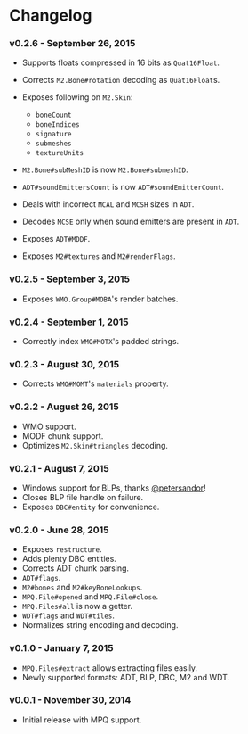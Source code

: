 # Changelog

### v0.2.6 - September 26, 2015

- Supports floats compressed in 16 bits as `Quat16Float`.
- Corrects `M2.Bone#rotation` decoding as `Quat16Float`s.
- Exposes following on `M2.Skin`:

  - `boneCount`
  - `boneIndices`
  - `signature`
  - `submeshes`
  - `textureUnits`

- `M2.Bone#subMeshID` is now `M2.Bone#submeshID`.
- `ADT#soundEmittersCount` is now `ADT#soundEmitterCount`.
- Deals with incorrect `MCAL` and `MCSH` sizes in `ADT`.
- Decodes `MCSE` only when sound emitters are present in `ADT`.
- Exposes `ADT#MDDF`.
- Exposes `M2#textures` and `M2#renderFlags`.

### v0.2.5 - September 3, 2015

- Exposes `WMO.Group#MOBA`'s render batches.

### v0.2.4 - September 1, 2015

- Correctly index `WMO#MOTX`'s padded strings.

### v0.2.3 - August 30, 2015

- Corrects `WMO#MOMT`'s `materials` property.

### v0.2.2 - August 26, 2015

- WMO support.
- MODF chunk support.
- Optimizes `M2.Skin#triangles` decoding.

### v0.2.1 - August 7, 2015

- Windows support for BLPs, thanks [@petersandor](https://github.com/petersandor)!
- Closes BLP file handle on failure.
- Exposes `DBC#entity` for convenience.

### v0.2.0 - June 28, 2015

- Exposes `restructure`.
- Adds plenty DBC entities.
- Corrects ADT chunk parsing.
- `ADT#flags`.
- `M2#bones` and `M2#keyBoneLookups`.
- `MPQ.File#opened` and `MPQ.File#close`.
- `MPQ.Files#all` is now a getter.
- `WDT#flags` and `WDT#tiles`.
- Normalizes string encoding and decoding.

### v0.1.0 - January 7, 2015

- `MPQ.Files#extract` allows extracting files easily.
- Newly supported formats: ADT, BLP, DBC, M2 and WDT.

### v0.0.1 - November 30, 2014

- Initial release with MPQ support.
